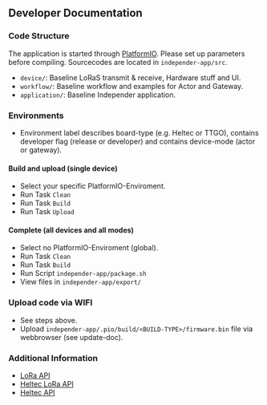 ## Developer Documentation

### Code Structure

The application is started through [PlatformIO](https://platformio.org/). Please set up parameters before compiling. Sourcecodes are located in `independer-app/src`.

- `device/`: Baseline LoRaS transmit & receive, Hardware stuff and UI.
- `workflow/`: Baseline workflow and examples for Actor and Gateway.
- `application/`: Baseline Independer application.

### Environments

- Environment label describes board-type (e.g. Heltec or TTGO), contains developer flag (release or developer) and contains device-mode (actor or gateway).

#### Build and upload (single device)

- Select your specific PlatformIO-Enviroment.
- Run Task `Clean`
- Run Task `Build`
- Run Task `Upload`

#### Complete (all devices and all modes)

- Select no PlatformIO-Enviroment (global).
- Run Task `Clean`
- Run Task `Build`
- Run Script `independer-app/package.sh`
- View files in `independer-app/export/`

### Upload code via WIFI

- See steps above.
- Upload ``independer-app/.pio/build/<BUILD-TYPE>/firmware.bin`` file via webbrowser (see update-doc).

### Additional Information

- [LoRa API](https://github.com/sandeepmistry/arduino-LoRa/blob/master/API.md)
- [Heltec LoRa API](https://github.com/HelTecAutomation/Heltec_ESP32/blob/master/src/lora/API.md)
- [Heltec API](https://github.com/HelTecAutomation/Heltec_ESP32/blob/master/src/oled/API.md)
